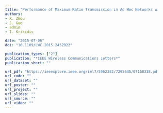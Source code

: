 ```yaml
---
title: "Performance of Maximum Ratio Transmission in Ad Hoc Networks with Wireless Energy Harvesting"
authors:
- X. Zhou
- J. Guo
- admin
- I. Krikidis

date: "2015-07-06"
doi: "10.1109/LWC.2015.2452922"

publication_types: ["2"]
publication: "*IEEE Wireless Communications Letters*"
publication_short: ""

url_pdf: "https://ieeexplore.ieee.org/iel7/5962382/7295645/07150338.pdf"
url_code: ""
url_dataset: ""
url_poster: ""
url_project: ""
url_slides: ""
url_source: ""
url_video: ""
---
```

